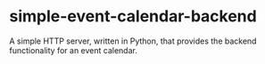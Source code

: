 # simple-event-calendar-backend
A simple HTTP server, written in Python, that provides the backend functionality for an event calendar.
